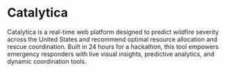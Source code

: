 # Catalytica
Catalytica is a real-time web platform designed to predict wildfire severity across the United States and recommend optimal resource allocation and rescue coordination. Built in 24 hours for a hackathon, this tool empowers emergency responders with live visual insights, predictive analytics, and dynamic coordination tools.
